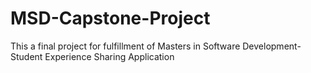 # MSD-Capstone-Project
This a final project for fulfillment of Masters in Software Development- Student Experience Sharing Application
